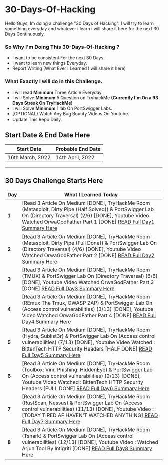 # 30-Days-Of-Hacking
Hello Guys, Im doing a challenge "30 Days of Hacking". I will try to learn something everyday and whatever i learn i will share it here for the next 30 Days Continuously.


### So Why I'm Doing This 30-Days-Of-Hacking ?
- I want to be consistent For the next 30 Days.
- I want to  learn new things Everyday.
- Report Writing (What Ever I Learned I will share it here)

### What Exactly I will do in this Challenge.
 
 - I will read **Minimum** Three Article Everyday.
 - I will Solve **Minimum** 5 Question on TryhackMe **(Currently I'm On a 93 Days Streak On TryHackMe)**
 - I will Solve **Minimum** 1 lab On PortSwigger Labs.
 - [OPTIONAL} Watch Any Bug Bounty Videos On Youtube.
 - Update This Repo Daily.

## Start Date & End Date Here

| Start Date  |  Probable End Date    |
| ----------- |  ------------- |
| 16th March, 2022 |  14th April, 2022 |


---
## 30 Days Challenge Starts Here

Day | What I Learned Today
--- | ---
**1** |  [Read 3 Article On Medium [DONE], TryHackMe Room (Metasploit, Dirty Pipe (Half Solved)) & PortSwigger Lab On (Directory Traversal) (2/6) [DONE], Youtube Video Watched OrwaGodFather Part 1 [DONE] [READ Full Day1 Summary Here](/Days/Day-1.md)
**2** |  [Read 3 Article On Medium [DONE], TryHackMe Room (Metasploit, Dirty Pipe (Full Done)) & PortSwigger Lab On (Directory Traversal) (4/6) [DONE], Youtube Video Watched OrwaGodFather Part 2 [DONE] [READ Full Day2 Summary Here](/Days/Day-2.md)
**3** |  [Read 3 Article On Medium [DONE], TryHackMe Room (TMUX) & PortSwigger Lab On (Directory Traversal) (6/6) [DONE], Youtube Video Watched OrwaGodFather Part 3 [DONE] [READ Full Day3 Summary Here](/Days/Day-3.md)
**4** |  [Read 3 Article On Medium [DONE], TryHackMe Room (REmux The Tmux, OWASP ZAP) & PortSwigger Lab On (Access control vulnerabilities) (3/13) [DONE], Youtube Video Watched OrwaGodFather Part 4 [DONE] [READ Full Day4 Summary Here](/Days/Day-4.md)
**5** |  [Read 3 Article On Medium [DONE], TryHackMe Room (Hydra, Sublist3r) & PortSwigger Lab On (Access control vulnerabilities) (7/13) [DONE], Youtube Video Watched : BittenTech HTTP Security Headers [HALF DONE] [READ Full Day5 Summary Here](/Days/Day-5.md)
**6** |  [Read 3 Article On Medium [DONE], TryHackMe Room (Toolbox: Vim, Phishing: HiddenEye) & PortSwigger Lab On (Access control vulnerabilities) (9/13) [DONE], Youtube Video Watched : BittenTech HTTP Security Headers [FULL DONE] [READ Full Day6 Summary Here](/Days/Day-6.md)
**7** |  [Read 3 Article On Medium [DONE], TryHackMe Room (RustScan, Nessus) & PortSwigger Lab On (Access control vulnerabilities) (11/13) [DONE], Youtube Video : [TODAY TIRED AF HAVEN'T WATCHED ANYTHING] [READ Full Day7 Summary Here](/Days/Day-7.md)
**8** |  [Read 3 Article On Medium [DONE], TryHackMe Room (Tshark) & PortSwigger Lab On (Access control vulnerabilities) (12/13) [DONE], Youtube Video : Watched Arjun Tool By Intigriti [DONE] [READ Full Day8 Summary Here](/Days/Day-8.md)

